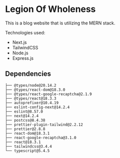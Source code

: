 # Legion Of Wholeness

This is a blog website that is utilizing the MERN stack.

Technologies used:
- Next.js
- TailwindCSS
- Node.js
- Express.js

## Dependencies
```
├── @types/node@20.14.2
├── @types/react-dom@18.3.0
├── @types/react-google-recaptcha@2.1.9
├── @types/react@18.3.3
├── autoprefixer@10.4.19
├── eslint-config-next@14.2.4
├── eslint@8.57.0
├── next@14.2.4
├── postcss@8.4.38
├── prettier-plugin-tailwind@2.2.12
├── prettier@2.8.8
├── react-dom@18.3.1
├── react-google-recaptcha@3.1.0
├── react@18.3.1
├── tailwindcss@3.4.4
└── typescript@5.4.5
```